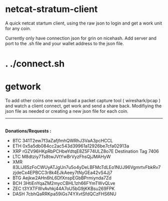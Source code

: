 # netcat-stratum-client
A quick netcat startum client, using the raw json to login and get a work unit for any coin.

Currently only have connection json for grin on nicehash. 
Add server and port to the .sh file and your wallet address to the json file.

# . ./connect.sh 
# getwork

To add other coins one would load a packet capture tool ( wireshark/pcap ) and watch a client connect, get work and send a share back.
Modifiying the json file as needed or creating a new json file for each coin.
<BR><HR><BR>
<B>Donations/Requests :</B>
<UL>
<LI>BTC 341T2ew7f3aZafjfmhQWRhJ3VaA3pcHCCL</LI>
<LI>ETH 0x5a5db084cc2ac543d39961a12926be7cfa02913a</LI>
<LI>XRP rGZV96HKpRbPCHbeYdtqE8Z5F74ULZ8o7E Destination Tag 7406</LI>
<LI>LTC M8dtziy7Ts8twJVtYwBrVyzFhsQjJMAHyW</LI>
<LI>XMR 83LiJ85zFoCWUyATJgUn7u5o4yDeLBFMcTdLEo1NUJ96VgmrtvFbkRv7zjdeCx4EPBCC3r8k4EJkAeey7tNyGEa42vS4Jj7</LI>
<LI>BTG Aejkw2AHn6hL6DfXnspEGbBPrmiynda7Zd</LI>
<LI>BCH 3HtiEnYqaZM2mycCBHL1zh66FYmTWvQLve</LI>
<LI>ZEC t3YXTFWvAvhkj44A7oU5bG9jKKBsu269FPK</LI>
<LI>DASH 7cbhQaRRKpa59iGs74YXvtSfdQCzFHS6NU</LI>
</UL>
